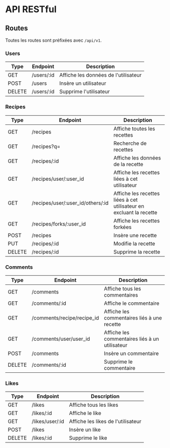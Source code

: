 # API RESTful

## Routes

Toutes les routes sont préfixées avec `/api/v1`.

### Users

| Type | Endpoint | Description |
| ---- | -------- | ----------- |
| GET | /users/:id | Affiche les données de l'utilisateur |
| POST | /users | Insère un utilisateur |
| DELETE | /users/:id | Supprime l'utilisateur |

### Recipes

| Type | Endpoint | Description |
| ---- | -------- | ----------- |
| GET | /recipes | Affiche toutes les recettes |
| GET | /recipes?q= | Recherche de recettes |
| GET | /recipes/:id | Affiche les données de la recette |
| GET | /recipes/user/:user_id | Affiche les recettes liées à cet utilisateur |
| GET | /recipes/user/:user_id/others/:id | Affiche les recettes liées à cet utilisateur en excluant la recette |
| GET | /recipes/forks/:user_id | Affiche les recettes forkées |
| POST | /recipes | Insère une recette |
| PUT | /recipes/:id | Modifie la recette |
| DELETE | /recipes/:id | Supprime la recette |

### Comments

| Type | Endpoint | Description |
| ---- | -------- | ----------- |
| GET | /comments | Affiche tous les commentaires |
| GET | /comments/:id | Affiche le commentaire |
| GET | /comments/recipe/recipe_id | Affiche les commentaires liés à une recette |
| GET | /comments/user/user_id | Affiche les commentaires liés à un utilisateur |
| POST | /comments | Insère un commentaire |
| DELETE | /comments/:id | Supprime le commentaire |

### Likes

| Type | Endpoint | Description |
| ---- | -------- | ----------- |
| GET | /likes | Affiche tous les likes |
| GET | /likes/:id | Affiche le like |
| GET | /likes/user/:id | Affiche les likes de l'utilisateur |
| POST | /likes | Insère un like |
| DELETE | /likes/:id | Supprime le like |